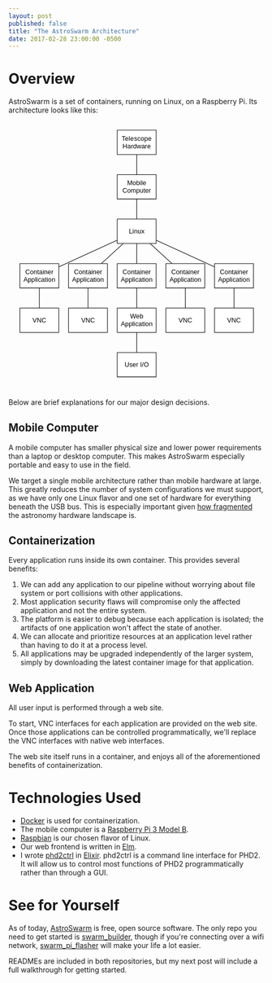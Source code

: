 ```yaml
---
layout: post
published: false
title: "The AstroSwarm Architecture"
date: 2017-02-28 23:00:00 -0500
---
```


# Overview

AstroSwarm is a set of containers, running on Linux, on a Raspberry Pi. Its architecture looks like this:

<svg xmlns="http://www.w3.org/2000/svg" xmlns:xl="http://www.w3.org/1999/xlink" version="1.1" viewBox="51 123 473 496" width="473pt" height="496pt"><metadata xmlns:dc="http://purl.org/dc/elements/1.1/"><dc:date>2017-03-01 03:23Z</dc:date><!-- Produced by OmniGraffle Professional 5.4.4 --></metadata><defs><filter id="Shadow" filterUnits="userSpaceOnUse"><feGaussianBlur in="SourceAlpha" result="blur" stdDeviation="3.488"/><feOffset in="blur" result="offset" dx="0" dy="4"/><feFlood flood-color="black" flood-opacity=".75" result="flood"/><feComposite in="flood" in2="offset" operator="in"/></filter><font-face font-family="Helvetica" font-size="12" units-per-em="1000" underline-position="-75.683594" underline-thickness="49.316406" slope="0" x-height="522.94922" cap-height="717.28516" ascent="770.01953" descent="-229.98047" font-weight="500"><font-face-src><font-face-name name="Helvetica"/></font-face-src></font-face></defs><g stroke="none" stroke-opacity="1" stroke-dasharray="none" fill="none" fill-opacity="1"><title>Today</title><g><title>Layer 1</title><g><use xl:href="#id1221_Graphic" filter="url(#Shadow)"/><use xl:href="#id1168_Graphic" filter="url(#Shadow)"/><use xl:href="#id1163_Graphic" filter="url(#Shadow)"/><use xl:href="#id1166_Graphic" filter="url(#Shadow)"/><use xl:href="#id1179_Graphic" filter="url(#Shadow)"/><use xl:href="#id1196_Graphic" filter="url(#Shadow)"/><use xl:href="#id1173_Graphic" filter="url(#Shadow)"/><use xl:href="#id1189_Graphic" filter="url(#Shadow)"/><use xl:href="#id1181_Graphic" filter="url(#Shadow)"/><use xl:href="#id1200_Graphic" filter="url(#Shadow)"/><use xl:href="#id1175_Graphic" filter="url(#Shadow)"/><use xl:href="#id1177_Graphic" filter="url(#Shadow)"/><use xl:href="#id1197_Graphic" filter="url(#Shadow)"/><use xl:href="#id1201_Graphic" filter="url(#Shadow)"/></g><line x1="313.06472" y1="348.34874" x2="352.93528" y2="384.67525" stroke="black" stroke-linecap="round" stroke-linejoin="round" stroke-width="1"/><line x1="262.93528" y1="348.34874" x2="223.06471" y2="384.67525" stroke="black" stroke-linecap="round" stroke-linejoin="round" stroke-width="1"/><line x1="287.99999" y1="512.512" x2="287.99999" y2="548.512" stroke="black" stroke-linecap="round" stroke-linejoin="round" stroke-width="1"/><line x1="288.00001" y1="430.512" x2="288.00001" y2="466.512" stroke="black" stroke-linecap="round" stroke-linejoin="round" stroke-width="1"/><line x1="107.99999" y1="430.512" x2="107.99999" y2="466.512" stroke="black" stroke-linecap="round" stroke-linejoin="round" stroke-width="1"/><line x1="468" y1="430.512" x2="468" y2="466.512" stroke="black" stroke-linecap="round" stroke-linejoin="round" stroke-width="1"/><line x1="324.455" y1="342.11928" x2="431.545" y2="390.9047" stroke="black" stroke-linecap="round" stroke-linejoin="round" stroke-width="1"/><line x1="287.99999" y1="348.512" x2="287.99999" y2="384.512" stroke="black" stroke-linecap="round" stroke-linejoin="round" stroke-width="1"/><line x1="251.54499" y1="342.11928" x2="144.45501" y2="390.9047" stroke="black" stroke-linecap="round" stroke-linejoin="round" stroke-width="1"/><line x1="287.99999" y1="266.512" x2="287.99999" y2="302.512" stroke="black" stroke-linecap="round" stroke-linejoin="round" stroke-width="1"/><line x1="287.99999" y1="184.51199" x2="287.99999" y2="220.51199" stroke="black" stroke-linecap="round" stroke-linejoin="round" stroke-width="1"/><g id="id1221_Graphic"><rect x="252" y="139.01199" width="72" height="45" fill="white"/><rect x="252" y="139.01199" width="72" height="45" stroke="black" stroke-linecap="round" stroke-linejoin="round" stroke-width="1"/><text transform="translate(257 147.51199)" fill="black"><tspan font-family="Helvetica" font-size="12" font-weight="500" x="3.3173828" y="11" textLength="58.69922">Telescope </tspan><tspan font-family="Helvetica" font-size="12" font-weight="500" x="4.9902344" y="25" textLength="52.01953">Hardware</tspan></text></g><g id="id1168_Graphic"><rect x="252" y="221.01199" width="72" height="45" fill="white"/><rect x="252" y="221.01199" width="72" height="45" stroke="black" stroke-linecap="round" stroke-linejoin="round" stroke-width="1"/><text transform="translate(257 229.512)" fill="black"><tspan font-family="Helvetica" font-size="12" font-weight="500" x="13.325195" y="11" textLength="38.683594">Mobile </tspan><tspan font-family="Helvetica" font-size="12" font-weight="500" x="4.65625" y="25" textLength="52.6875">Computer</tspan></text></g><g id="id1163_Graphic"><rect x="252" y="303.012" width="72" height="45" fill="white"/><rect x="252" y="303.012" width="72" height="45" stroke="black" stroke-linecap="round" stroke-linejoin="round" stroke-width="1"/><text transform="translate(257 318.512)" fill="black"><tspan font-family="Helvetica" font-size="12" font-weight="500" x="16.65625" y="11" textLength="28.6875">Linux</tspan></text></g><g id="id1166_Graphic"><rect x="72" y="385.012" width="72" height="45" fill="white"/><rect x="72" y="385.012" width="72" height="45" stroke="black" stroke-linecap="round" stroke-linejoin="round" stroke-width="1"/><text transform="translate(77 393.512)" fill="black"><tspan font-family="Helvetica" font-size="12" font-weight="500" x="4.984375" y="11" textLength="55.365234">Container </tspan><tspan font-family="Helvetica" font-size="12" font-weight="500" x="1.6474609" y="25" textLength="58.705078">Application</tspan></text></g><g id="id1179_Graphic"><rect x="72" y="467.012" width="72" height="45" fill="white"/><rect x="72" y="467.012" width="72" height="45" stroke="black" stroke-linecap="round" stroke-linejoin="round" stroke-width="1"/><text transform="translate(77 482.512)" fill="black"><tspan font-family="Helvetica" font-size="12" font-weight="500" x="18.332031" y="11" textLength="25.335938">VNC</tspan></text></g><g id="id1196_Graphic"><rect x="162" y="385.012" width="72" height="45" fill="white"/><rect x="162" y="385.012" width="72" height="45" stroke="black" stroke-linecap="round" stroke-linejoin="round" stroke-width="1"/><text transform="translate(167 393.512)" fill="black"><tspan font-family="Helvetica" font-size="12" font-weight="500" x="4.984375" y="11" textLength="55.365234">Container </tspan><tspan font-family="Helvetica" font-size="12" font-weight="500" x="1.6474609" y="25" textLength="58.705078">Application</tspan></text></g><g id="id1173_Graphic"><rect x="252" y="385.012" width="72" height="45" fill="white"/><rect x="252" y="385.012" width="72" height="45" stroke="black" stroke-linecap="round" stroke-linejoin="round" stroke-width="1"/><text transform="translate(257 393.512)" fill="black"><tspan font-family="Helvetica" font-size="12" font-weight="500" x="4.984375" y="11" textLength="55.365234">Container </tspan><tspan font-family="Helvetica" font-size="12" font-weight="500" x="1.6474609" y="25" textLength="58.705078">Application</tspan></text></g><g id="id1189_Graphic"><rect x="252" y="549.012" width="72" height="45" fill="white"/><rect x="252" y="549.012" width="72" height="45" stroke="black" stroke-linecap="round" stroke-linejoin="round" stroke-width="1"/><text transform="translate(257 564.512)" fill="black"><tspan font-family="Helvetica" font-size="12" font-weight="500" x="8.6640625" y="11" textLength="44.671875">User I/O</tspan></text></g><g id="id1181_Graphic"><rect x="252" y="467.012" width="72" height="45" fill="white"/><rect x="252" y="467.012" width="72" height="45" stroke="black" stroke-linecap="round" stroke-linejoin="round" stroke-width="1"/><text transform="translate(257 475.512)" fill="black"><tspan font-family="Helvetica" font-size="12" font-weight="500" x="18.663086" y="11" textLength="28.007812">Web </tspan><tspan font-family="Helvetica" font-size="12" font-weight="500" x="1.6474609" y="25" textLength="58.705078">Application</tspan></text></g><g id="id1200_Graphic"><rect x="342" y="385.012" width="72" height="45" fill="white"/><rect x="342" y="385.012" width="72" height="45" stroke="black" stroke-linecap="round" stroke-linejoin="round" stroke-width="1"/><text transform="translate(347 393.512)" fill="black"><tspan font-family="Helvetica" font-size="12" font-weight="500" x="4.984375" y="11" textLength="55.365234">Container </tspan><tspan font-family="Helvetica" font-size="12" font-weight="500" x="1.6474609" y="25" textLength="58.705078">Application</tspan></text></g><g id="id1175_Graphic"><rect x="432" y="385.012" width="72" height="45" fill="white"/><rect x="432" y="385.012" width="72" height="45" stroke="black" stroke-linecap="round" stroke-linejoin="round" stroke-width="1"/><text transform="translate(437 393.512)" fill="black"><tspan font-family="Helvetica" font-size="12" font-weight="500" x="4.984375" y="11" textLength="55.365234">Container </tspan><tspan font-family="Helvetica" font-size="12" font-weight="500" x="1.6474609" y="25" textLength="58.705078">Application</tspan></text></g><g id="id1177_Graphic"><rect x="432" y="467.012" width="72" height="45" fill="white"/><rect x="432" y="467.012" width="72" height="45" stroke="black" stroke-linecap="round" stroke-linejoin="round" stroke-width="1"/><text transform="translate(437 482.512)" fill="black"><tspan font-family="Helvetica" font-size="12" font-weight="500" x="18.332031" y="11" textLength="25.335938">VNC</tspan></text></g><line x1="197.99999" y1="430.512" x2="197.99999" y2="466.512" stroke="black" stroke-linecap="round" stroke-linejoin="round" stroke-width="1"/><g id="id1197_Graphic"><rect x="162" y="467.012" width="72" height="45" fill="white"/><rect x="162" y="467.012" width="72" height="45" stroke="black" stroke-linecap="round" stroke-linejoin="round" stroke-width="1"/><text transform="translate(167 482.512)" fill="black"><tspan font-family="Helvetica" font-size="12" font-weight="500" x="18.332031" y="11" textLength="25.335938">VNC</tspan></text></g><line x1="378.00001" y1="430.512" x2="378.00001" y2="466.512" stroke="black" stroke-linecap="round" stroke-linejoin="round" stroke-width="1"/><g id="id1201_Graphic"><rect x="342" y="467.012" width="72" height="45" fill="white"/><rect x="342" y="467.012" width="72" height="45" stroke="black" stroke-linecap="round" stroke-linejoin="round" stroke-width="1"/><text transform="translate(347 482.512)" fill="black"><tspan font-family="Helvetica" font-size="12" font-weight="500" x="18.332031" y="11" textLength="25.335938">VNC</tspan></text></g></g></g></svg>

Below are brief explanations for our major design decisions.

## Mobile Computer

A mobile computer has smaller physical size and lower power requirements than a laptop or desktop computer. This makes AstroSwarm especially portable and easy to use in the field.

We target a single mobile architecture rather than mobile hardware at large. This greatly reduces the number of system configurations we must support, as we have only one Linux flavor and one set of hardware for everything beneath the USB bus. This is especially important given [how fragmented](/2017/02/26/the-astroswarm-platform.html) the astronomy hardware landscape is.

## Containerization

Every application runs inside its own container. This provides several benefits:

1. We can add any application to our pipeline without worrying about file system or port collisions with other applications.
1. Most application security flaws will compromise only the affected application and not the entire system.
1. The platform is easier to debug because each application is isolated; the artifacts of one application won't affect the state of another.
1. We can allocate and prioritize resources at an application level rather than having to do it at a process level.
1. All applications may be upgraded independently of the larger system, simply by downloading the latest container image for that application.

## Web Application

All user input is performed through a web site.

To start, VNC interfaces for each application are provided on the web site. Once those applications can be controlled programmatically, we'll replace the VNC interfaces with native web interfaces.

The web site itself runs in a container, and enjoys all of the aforementioned benefits of containerization.

# Technologies Used

* [Docker](https://www.docker.com) is used for containerization.
* The mobile computer is a [Raspberry Pi 3 Model B](https://www.raspberrypi.org/products/raspberry-pi-3-model-b).
* [Raspbian](https://www.raspbian.org) is our chosen flavor of Linux.
* Our web frontend is written in [Elm](http://elm-lang.org).
* I wrote [phd2ctrl](https://github.com/astroswarm/phd2ctrl) in [Elixir](http://elixir-lang.org). phd2ctrl is a command line interface for PHD2. It will allow us to control most functions of PHD2 programmatically rather than through a GUI.

# See for Yourself

As of today, [AstroSwarm](https://github.com/astroswarm) is free, open source software. The only repo you need to get started is [swarm_builder](https://github.com/astroswarm/swarm_builder), though if you're connecting over a wifi network, [swarm_pi_flasher](https://github.com/astroswarm/swarm_pi_flasher) will make your life a lot easier.

READMEs are included in both repositories, but my next post will include a full walkthrough for getting started.
